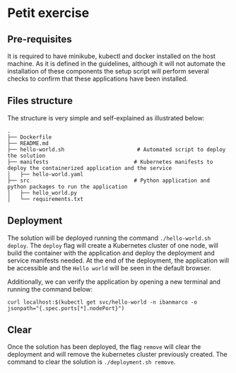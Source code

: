 # Petit exercise

## Pre-requisites

It is required to have minikube, kubectl and docker installed on the host machine. As it is defined in the guidelines, although it will not automate the installation of these components the setup script will perform several checks to confirm that these applications have been installed.

## Files structure

The structure is very simple and self-explained as illustrated below:

```
.
├── Dockerfile                            
├── README.md
├── hello-world.sh                       # Automated script to deploy the solution
├── manifests                           # Kubernetes manifests to deploy the containerized application and the service
│   ├── hello-world.yaml
├── src                                 # Python application and python packages to run the application
│   ├── hello_world.py                  
│   └── requirements.txt                
```

## Deployment

The solution will be deployed running the command `./hello-world.sh deploy`. The `deploy` flag will create a Kubernetes cluster of one node, will build the container with the application and deploy the deployment and service manifests needed. At the end of the deployment, the application will be accessible and the `Hello world` will be seen in the default browser.

Additionally, we can verify the application by opening a new terminal and running the command below:

```
curl localhost:$(kubectl get svc/hello-world -n ibanmarco -o jsonpath="{.spec.ports[*].nodePort}")
```

## Clear

Once the solution has been deployed, the flag `remove` will clear the deployment and will remove the kubernetes cluster previously created. The command to clear the solution is `./deployment.sh remove`.

